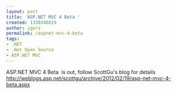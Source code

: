 ```yaml
---
layout: post
title: 'ASP.NET MVC 4 Beta '
created: 1330348819
author: igorz
permalink: /aspnet-mvc-4-beta
tags:
- .NET
- .Net Open Source
- ASP.NET MVC
---
```

<p>ASP.NET MVC 4 Beta&nbsp; is out, follow ScottGu's blog for details <a href="http://weblogs.asp.net/scottgu/archive/2012/02/19/asp-net-mvc-4-beta.aspx">http://weblogs.asp.net/scottgu/archive/2012/02/19/asp-net-mvc-4-beta.aspx</a></p>
